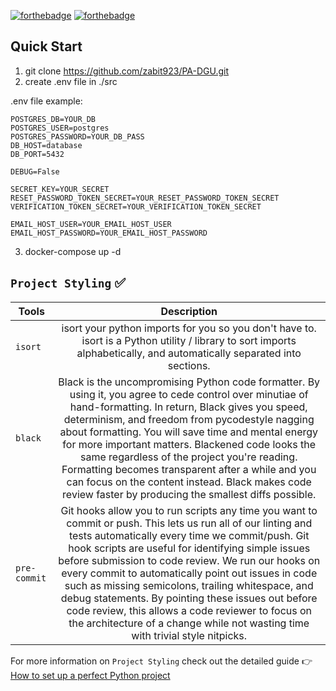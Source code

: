 [![forthebadge](https://forthebadge.com/images/badges/made-with-python.svg)](https://forthebadge.com) [![forthebadge](https://forthebadge.com/images/badges/powered-by-responsibility.svg)](https://forthebadge.com)

## Quick Start


1) git clone https://github.com/zabit923/PA-DGU.git
2) create .env file in ./src

.env file example:
```commandline
POSTGRES_DB=YOUR_DB
POSTGRES_USER=postgres
POSTGRES_PASSWORD=YOUR_DB_PASS
DB_HOST=database
DB_PORT=5432

DEBUG=False

SECRET_KEY=YOUR_SECRET
RESET_PASSWORD_TOKEN_SECRET=YOUR_RESET_PASSWORD_TOKEN_SECRET
VERIFICATION_TOKEN_SECRET=YOUR_VERIFICATION_TOKEN_SECRET

EMAIL_HOST_USER=YOUR_EMAIL_HOST_USER
EMAIL_HOST_PASSWORD=YOUR_EMAIL_HOST_PASSWORD
```
3) docker-compose up -d

## `Project Styling` ✅

| Tools          |                                                                                                                                                                                                                                                                                      Description                                                                                                                                                                                                                                                                                       |
| -------------- | :------------------------------------------------------------------------------------------------------------------------------------------------------------------------------------------------------------------------------------------------------------------------------------------------------------------------------------------------------------------------------------------------------------------------------------------------------------------------------------------------------------------------------------------------------------------------------------: |
| `isort`        |                                                                                                                                                                                                         isort your python imports for you so you don't have to. isort is a Python utility / library to sort imports alphabetically, and automatically separated into sections.                                                                                                                                                                                                         |
| `black`        |                       Black is the uncompromising Python code formatter. By using it, you agree to cede control over minutiae of hand-formatting. In return, Black gives you speed, determinism, and freedom from pycodestyle nagging about formatting. You will save time and mental energy for more important matters. Blackened code looks the same regardless of the project you're reading. Formatting becomes transparent after a while and you can focus on the content instead. Black makes code review faster by producing the smallest diffs possible.                       |
| `pre-commit`   | Git hooks allow you to run scripts any time you want to commit or push. This lets us run all of our linting and tests automatically every time we commit/push. Git hook scripts are useful for identifying simple issues before submission to code review. We run our hooks on every commit to automatically point out issues in code such as missing semicolons, trailing whitespace, and debug statements. By pointing these issues out before code review, this allows a code reviewer to focus on the architecture of a change while not wasting time with trivial style nitpicks. |

For more information on `Project Styling` check out the detailed guide 👉 [How to set up a perfect Python project](https://sourcery.ai/blog/python-best-practices/)
